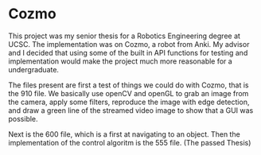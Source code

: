 # Cozmo
This project was my senior thesis for a Robotics Engineering degree at UCSC. The implementation was on Cozmo, a robot from Anki.
My advisor and I decided that using some of the built in API functions for testing and implementation would make the project
much more reasonable for a undergraduate.

The files present are first a test of things we could do with Cozmo, that is the 910 file. We basically use openCV and openGL to 
grab an image from the camera, apply some filters, reproduce the image with edge detection, and draw a green line of the streamed 
video image to show that a GUI was possible.

Next is the 600 file, which is a first at navigating to an object.
Then the implementation of the control algoritm is the 555 file. (The passed Thesis)
